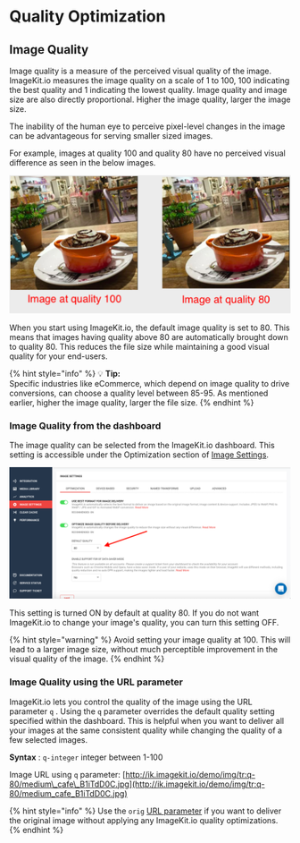 # Quality Optimization

## Image Quality

Image quality is a measure of the perceived visual quality of the image. ImageKit.io measures the image quality on a scale of 1 to 100, 100 indicating the best quality and 1 indicating the lowest quality. Image quality and image size are also directly proportional. Higher the image quality, larger the image size.

The inability of the human eye to perceive pixel-level changes in the image can be advantageous for serving smaller sized images.

For example, images at quality 100 and quality 80 have no perceived visual difference as seen in the below images.

![](../../.gitbook/assets/oj8cf2bdztdzwp8fum6i.png)

When you start using ImageKit.io, the default image quality is set to 80. This means that images having quality above 80 are automatically brought down to quality 80. This reduces the file size while maintaining a good visual quality for your end-users.

{% hint style="info" %}
💡 **Tip:**  
Specific industries like eCommerce, which depend on image quality to drive conversions, can choose a quality level between 85-95. As mentioned earlier, higher the image quality, larger the file size.
{% endhint %}

### Image Quality from the dashboard

The image quality can be selected from the ImageKit.io dashboard. This setting is accessible under the Optimization section of [Image Settings](https://imagekit.io/dashboard?redirectTo=settings#settings).

![Image quality settings in ImageKit.io dashboard](../../.gitbook/assets/image-quality-from-dashboard.png)

This setting is turned ON by default at quality 80. If you do not want ImageKit.io to change your image's quality, you can turn this setting OFF.

{% hint style="warning" %}
Avoid setting your image quality at 100. This will lead to a larger image size, without much perceptible improvement in the visual quality of the image.
{% endhint %}

### Image Quality using the URL parameter

ImageKit.io lets you control the quality of the image using the URL parameter `q` . Using the `q` parameter overrides the default quality setting specified within the dashboard. This is helpful when you want to deliver all your images at the same consistent quality while changing the quality of a few selected images.

**Syntax** : `q-integer` integer between 1-100

Image URL using `q` parameter: [http://ik.imagekit.io/demo/img/tr:q-80/medium\_cafe\_B1iTdD0C.jpg](http://ik.imagekit.io/demo/img/tr:q-80/medium_cafe_B1iTdD0C.jpg)

{% hint style="info" %}
Use the `orig` [URL parameter]() if you want to deliver the original image without applying any ImageKit.io quality optimizations.
{% endhint %}

